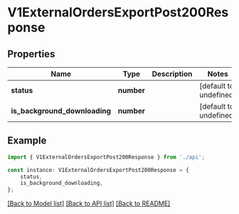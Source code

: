 # V1ExternalOrdersExportPost200Response


## Properties

Name | Type | Description | Notes
------------ | ------------- | ------------- | -------------
**status** | **number** |  | [default to undefined]
**is_background_downloading** | **number** |  | [default to undefined]

## Example

```typescript
import { V1ExternalOrdersExportPost200Response } from './api';

const instance: V1ExternalOrdersExportPost200Response = {
    status,
    is_background_downloading,
};
```

[[Back to Model list]](../README.md#documentation-for-models) [[Back to API list]](../README.md#documentation-for-api-endpoints) [[Back to README]](../README.md)
